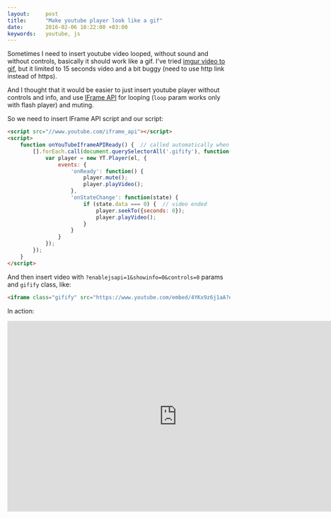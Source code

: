 ```yaml
---
layout:     post
title:      "Make youtube player look like a gif"
date:       2016-02-06 18:22:00 +03:00
keywords:   youtube, js
---
```


Sometimes I need to insert youtube video looped, without sound and without controls, basically it 
should work like a gif. I've tried [imgur video to gif](https://imgur.com/vidgif), but it limited to 15 seconds
video and a bit buggy (need to use http link instead of https).

And I thought that it would be easier
to just insert youtube player without controls and info, and use [IFrame API](https://developers.google.com/youtube/iframe_api_reference)
for looping (`loop` param works only with flash player) and muting.
 
So we need to insert IFrame API script and our script:

~~~html
<script src="//www.youtube.com/iframe_api"></script>
<script>
    function onYouTubeIframeAPIReady() {  // called automatically when IFrame API loaded
        [].forEach.call(document.querySelectorAll('.gifify'), function(el) {
            var player = new YT.Player(el, {
                events: {
                    'onReady': function() {
                        player.mute();
                        player.playVideo();
                    },
                    'onStateChange': function(state) {
                        if (state.data === 0) {  // video ended
                            player.seekTo({seconds: 0});
                            player.playVideo();
                        }
                    }
                }
            });
        });
    }
</script>
~~~

And then insert video with `?enablejsapi=1&showinfo=0&controls=0` params and `gifify` class, like:

~~~html
<iframe class="gifify" src="https://www.youtube.com/embed/4YKx9z6j1aA?enablejsapi=1&showinfo=0&controls=0" frameborder="0"></iframe>
~~~

In action:

<iframe class="gifify" width="766" height="431" src="https://www.youtube.com/embed/4YKx9z6j1aA?enablejsapi=1&showinfo=0&controls=0" frameborder="0"></iframe>
